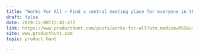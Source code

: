 ```yaml
---
title: "Works For All — Find a central meeting place for everyone in the group"
draft: false
date: 2019-12-08T15:42:47Z
link: https://www.producthunt.com/posts/works-for-all?utm_medium=RSS&utm_source=hune
site: www.producthunt.com
topic: product hunt  

---
```

